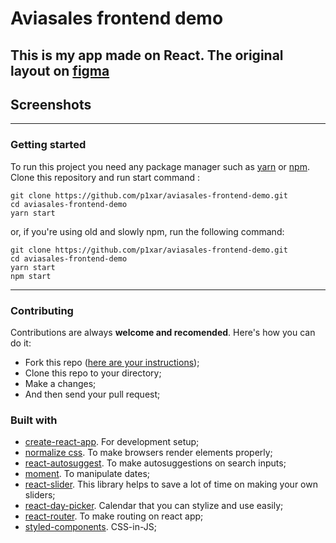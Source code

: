 # Aviasales frontend demo

## This is my app made on React. The original layout on [figma](https://www.figma.com/file/RUtpI7M3O1lVodi79G7NGJJo/aviasales?node-id=21439%3A1201)

## Screenshots

---

### Getting started

To run this project you need any package manager such as [yarn](https://yarnpkg.com/en/) or [npm](https://www.npmjs.com). Clone this repository and run start command :

```
git clone https://github.com/p1xar/aviasales-frontend-demo.git
cd aviasales-frontend-demo
yarn start
```

or, if you're using old and slowly npm, run the following command:

```
git clone https://github.com/p1xar/aviasales-frontend-demo.git
cd aviasales-frontend-demo
yarn start
npm start
```

---

### Contributing

Contributions are always **welcome and recomended**. Here's how you can do it:

- Fork this repo ([here are your instructions](https://help.github.com/en/articles/fork-a-repo));
- Clone this repo to your directory;
- Make a changes;
- And then send your pull request;

### Built with

- [create-react-app](https://create-react-app.dev). For development setup;
- [normalize css](https://necolas.github.io/normalize.css/). To make browsers render elements properly;
- [react-autosuggest](https://www.npmjs.com/package/react-autosuggest). To make autosuggestions on search inputs;
- [moment](https://www.npmjs.com/package/moment). To manipulate dates;
- [react-slider](https://www.npmjs.com/package/react-slider). This library helps to save a lot of time on making your own sliders;
- [react-day-picker](https://www.npmjs.com/package/react-day-picker). Calendar that you can stylize and use easily;
- [react-router](https://www.npmjs.com/package/react-router). To make routing on react app;
- [styled-components](https://www.npmjs.com/package/styled-components). CSS-in-JS;
